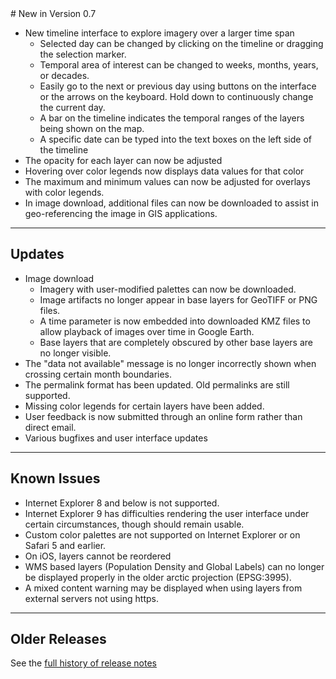 <input type="hidden" autofocus>
# New in Version 0.7

* New timeline interface to explore imagery over a larger time span
    * Selected day can be changed by clicking on the timeline or dragging
    the selection marker.
    * Temporal area of interest can be changed to weeks, months, years,
    or decades.
    * Easily go to the next or previous day using buttons on the interface
    or the arrows on the keyboard. Hold down to continuously change the
    current day.
    * A bar on the timeline indicates the temporal ranges of the layers
    being shown on the map.
    * A specific date can be typed into the text boxes on the left side
    of the timeline
* The opacity for each layer can now be adjusted
* Hovering over color legends now displays data values for that color
* The maximum and minimum values can now be adjusted for overlays with
  color legends.
* In image download, additional files can now be downloaded to assist in
  geo-referencing the image in GIS applications.

---

## Updates

* Image download
    * Imagery with user-modified palettes can now be downloaded.
    * Image artifacts no longer appear in base layers for GeoTIFF or PNG 
    files.
    * A time parameter is now embedded into downloaded KMZ files to allow playback
  of images over time in Google Earth.
    * Base layers that are completely obscured by other base layers are no
  longer visible.
* The "data not available" message is no longer incorrectly shown when
  crossing certain month boundaries.
* The permalink format has been updated. Old permalinks are still supported.
* Missing color legends for certain layers have been added.  
* User feedback is now submitted through an online form rather than direct 
  email.
* Various bugfixes and user interface updates


---

## Known Issues

* Internet Explorer 8 and below is not supported.
* Internet Explorer 9 has difficulties rendering the user interface under
  certain circumstances, though should remain usable.
* Custom color palettes are not supported on Internet Explorer or on Safari 5
  and earlier.
* On iOS, layers cannot be reordered
* WMS based layers (Population Density and Global Labels) can no longer be
  displayed properly in the older arctic projection (EPSG:3995).
* A mixed content warning may be displayed when using layers from external
  servers not using https.

---

## Older Releases

See the <a href='https://github.com/nasa-gibs/worldview/releases' target='_blank'>
full history of release notes</a>

